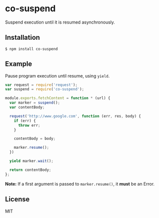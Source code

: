 # co-suspend

Suspend execution until it is resumed asynchronously.

## Installation

```
$ npm install co-suspend
```

## Example

Pause program execution until resume, using `yield`.

```js
var request = require('request');
var suspend = require('co-suspend');

module.exports.fetchContent = function * (url) {
  var marker = suspend();
  var contentBody;

  request('http://www.google.com', function (err, res, body) {
    if (err) {
      throw err;
    }

    contentBody = body;

    marker.resume();
  })

  yield marker.wait();

  return contentBody;
};
```

**Note:** If a first argument is passed to `marker.resume()`, it **must** be an Error.

## License

MIT
